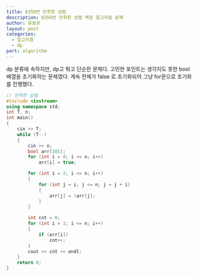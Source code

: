 ```yaml
---
title: 6359번 만취한 상범
description: 6359번 만취한 상법 백준 알고리즘 문제
author: 류동훈
layout: post
categories:
  - 알고리즘
  - dp
part: algorithm
---
```


dp 분류에 속하지만, dp고 뭐고 단순한 문제다. 고민한 포인트는 생각지도 못한 bool 배열을 초기화하는 문제였다. 계속 전체가 false 로 초기화되어 그냥 for문으로 초기화를 진행했다.

```c++
// 만취한 상범
#include <iostream>
using namespace std;
int T, n;
int main()
{
    cin >> T;
    while (T--)
    {
        cin >> n;
        bool arr[101];
        for (int i = 0; i <= n; i++)
            arr[i] = true;

        for (int i = 2; i <= n; i++)
        {
            for (int j = i; j <= n; j = j + i)
            {
                arr[j] = !arr[j];
            }
        }

        int cnt = 0;
        for (int i = 1; i <= n; i++)
        {
            if (arr[i])
                cnt++;
        }
        cout << cnt << endl;
    }
    return 0;
}
```
